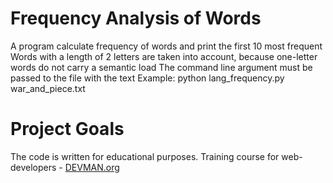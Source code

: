 # Frequency Analysis of Words

A program calculate frequency of words and print the first 10 most frequent
Words with a length of 2 letters are taken into account, because one-letter words do not carry a semantic load
The command line argument must be passed to the file with the text
Example: python lang_frequency.py war_and_piece.txt

# Project Goals

The code is written for educational purposes. Training course for web-developers - [DEVMAN.org](https://devman.org)
